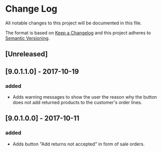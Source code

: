 # Change Log
All notable changes to this project will be documented in this file.

The format is based on [Keep a Changelog](http://keepachangelog.com/)
and this project adheres to [Semantic Versioning](http://semver.org/).

## [Unreleased]


## [9.0.1.1.0] - 2017-10-19
### added
- Adds warning messages to show the user the reason why the button does not add returned products to the customer's order lines.

## [9.0.1.0.0] - 2017-10-11
### added
- Adds button "Add returns not accepted" in form of sale orders.
